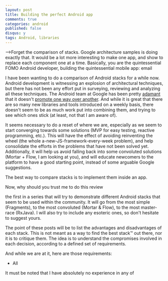 ```yaml
---
layout: post
title: Building the perfect Android app
comments: true
categories: android
published: false
disqus: y
tags: Android, libraries
---
```


-->Forget the comparison of stacks. Google architecture samples is doing exactly that. It would be a lot more interesting to make one app, and show to replace each component one at a time.
Basically, you are the quintessential FOMO Android developer, building the quintessential mobile app: email

I have been wanting to do a comparison of Android stacks for a while now. Android development is witnessing an explosion of architectural techniques, but there has not been any effort put in surveying, reviewing and analyzing all these techniques. The Android team at Google has been pretty [adamant](https://plus.google.com/+DianneHackborn/posts/FXCCYxepsDU) that it doesn't [promote one way over another](https://github.com/googlesamples/android-architecture). And while it is great that there are so many new libraries and tools introduced on a weekly basis, there doesn't seem to be as much work put into combining them, and trying to see which ones stick (at least, not that I am aware of). 

It seems necessary to do a reset of where we are, especially as we seem to start converging towards some solutions (MVP for easy testing, reactive programming, etc.). This will have the effect of avoiding reinventing the wheel (the whole a-new-JS-framework-every-week problem), and help consolidate the efforts in the problems that have not been solved yet. Additionally, it will help us avoid falling back into some convoluted solutions (Mortar + Flow, I am looking at you), and will educate newcomers to the platform to have a good starting point, instead of some arguable Google suggestions.

The best way to compare stacks is to implement them inside an app. 

Now, why should you trust me to do this review

the first in a series that will try to demonstrate different Android stacks that seem to be used within the community. It will go from the most simple (Fragments), to the most convoluted (Mortar & Flow), to the most master-race (RxJava). I will also try to include any esoteric ones, so don't hesitate to suggest yours.

The point of these posts will be to list the advantages and disadvantages of each stack. This is not meant as a way to find the best stack&trade; out there, nor it is to critique them. The idea is to understand the compromises involved in each decision, according to a defined set of requirements.

And while we are at it, here are those requirements:

- All 

It must be noted that I have absolutely no experience in any of 
